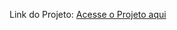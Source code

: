 Link do Projeto:
<a href="https://lucas-the-st8ic.github.io/Projeto-Alura-Plus/" target="_blank">Acesse o Projeto aqui<a/>
